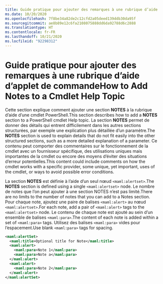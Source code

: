 ```yaml
---
title: Guide pratique pour ajouter des remarques à une rubrique d’aide d’applet de commande
ms.date: 10/20/2020
ms.openlocfilehash: 7f8be34a82de2c12cfd2a05deed139ddb30da95f
ms.sourcegitcommit: ae8b89e12c6fa2108075888dd6da92788d6c2888
ms.translationtype: HT
ms.contentlocale: fr-FR
ms.lasthandoff: 10/21/2020
ms.locfileid: "92298312"
---
```

# <a name="how-to-add-notes-to-a-cmdlet-help-topic"></a><span data-ttu-id="80169-102">Guide pratique pour ajouter des remarques à une rubrique d’aide d’applet de commande</span><span class="sxs-lookup"><span data-stu-id="80169-102">How to Add Notes to a Cmdlet Help Topic</span></span>

<span data-ttu-id="80169-103">Cette section explique comment ajouter une section **NOTES** à la rubrique d’aide d’une cmdlet PowerShell.</span><span class="sxs-lookup"><span data-stu-id="80169-103">This section describes how to add a **NOTES** section to a PowerShell cmdlet Help topic.</span></span> <span data-ttu-id="80169-104">La section **NOTES** permet de donner des détails qui entrent difficilement dans les autres sections structurées, par exemple une explication plus détaillée d’un paramètre.</span><span class="sxs-lookup"><span data-stu-id="80169-104">The **NOTES** section is used to explain details that do not fit easily into the other structured sections, such as a more detailed explanation of a parameter.</span></span> <span data-ttu-id="80169-105">Ce contenu peut comporter des commentaires sur le fonctionnement de la cmdlet avec un fournisseur spécifique, des utilisations uniques mais importantes de la cmdlet ou encore des moyens d’éviter des situations d’erreur potentielles.</span><span class="sxs-lookup"><span data-stu-id="80169-105">This content could include comments on how the cmdlet works with a specific provider, some unique, yet important, uses of the cmdlet, or ways to avoid possible error conditions.</span></span>

<span data-ttu-id="80169-106">La section **NOTES** est définie à l’aide d’un seul nœud `<maml:alertset>`.</span><span class="sxs-lookup"><span data-stu-id="80169-106">The **NOTES** section is defined using a single `<maml:alertset>` node.</span></span> <span data-ttu-id="80169-107">Le nombre de notes que l’on peut ajouter à une section NOTES n’est pas limité.</span><span class="sxs-lookup"><span data-stu-id="80169-107">There are no limits to the number of notes that you can add to a Notes section.</span></span> <span data-ttu-id="80169-108">Pour chaque note, ajoutez une paire de balises `<maml:alert>` au nœud `<maml:alertset>`.</span><span class="sxs-lookup"><span data-stu-id="80169-108">For each note, add a pair of `<maml:alert>` tags to the `<maml:alertset>` node.</span></span> <span data-ttu-id="80169-109">Le contenu de chaque note est ajouté au sein d’un ensemble de balises `<maml:para>`.</span><span class="sxs-lookup"><span data-stu-id="80169-109">The content of each note is added within a set of `<maml:para>` tags.</span></span> <span data-ttu-id="80169-110">Utilisez des balises `<maml:para>` vides pour l’espacement.</span><span class="sxs-lookup"><span data-stu-id="80169-110">Use blank `<maml:para>` tags for spacing.</span></span>

```xml
<maml:alertSet>
  <maml:title>Optional title for Note</maml:title>
  <maml:alert>
    <maml:para>Note 1</maml:para>
    <maml:para>Note a</maml:para>
  </maml:alert>
  <maml:alert>
    <maml:para>Note 2</maml:para>
  </maml:alert>
</maml:alertSet>
```
